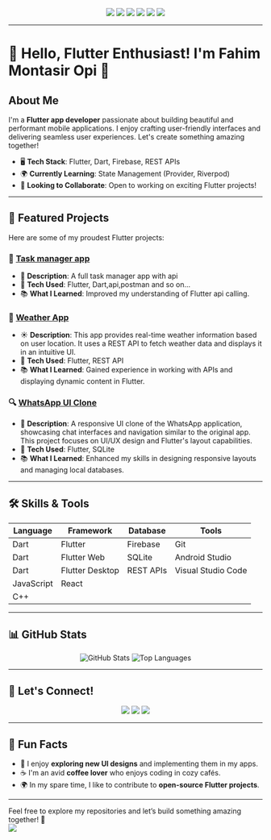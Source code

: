 <!-- Badge Section -->
<p align="center">
  <a href="https://flutter.dev/"><img src="https://img.shields.io/badge/Flutter-02569B?style=for-the-badge&logo=flutter&logoColor=white"/></a>
  <a href="https://dart.dev/"><img src="https://img.shields.io/badge/Dart-0175C2?style=for-the-badge&logo=dart&logoColor=white"/></a>
  <a href="https://developer.mozilla.org/en-US/docs/Web/JavaScript"><img src="https://img.shields.io/badge/JavaScript-F7DF1E?style=for-the-badge&logo=javascript&logoColor=black"/></a>
  <a href="https://reactjs.org/"><img src="https://img.shields.io/badge/React.Js-23272F?logo=react&logoColor=149ECA&style=for-the-badge"/></a>
  <a href="https://tailwindcss.com/"><img src="https://img.shields.io/badge/Tailwind_CSS-07B0CE?style=for-the-badge&logo=tailwind-css&logoColor=white"/></a>
  <a href="https://isocpp.org/"><img src="https://img.shields.io/badge/C++-00599C?style=for-the-badge&logo=c%2B%2B&logoColor=white"/></a>
</p>

---

# 👋 Hello, Flutter Enthusiast! I'm Fahim Montasir Opi 🌟

## About Me
I'm a **Flutter app developer** passionate about building beautiful and performant mobile applications. I enjoy crafting user-friendly interfaces and delivering seamless user experiences. Let's create something amazing together!

- 🖥️ **Tech Stack**: Flutter, Dart, Firebase, REST APIs
- 🌍 **Currently Learning**: State Management (Provider, Riverpod)
- 🎯 **Looking to Collaborate**: Open to working on exciting Flutter projects!

---

## 🚀 Featured Projects
Here are some of my proudest Flutter projects:

### 🌟 [Task manager app ](https://github.com/MontasirOpi/task-manager-app-flutter)
- 🎲 **Description**: A full task manager app with api
- 🔧 **Tech Used**: Flutter, Dart,api,postman and so on...
- 📚 **What I Learned**: Improved my understanding of Flutter api calling.

### 🎨 [Weather App](https://github.com/MontasirOpi/weather-app-using-flutter)
- ☀️ **Description**: This app provides real-time weather information based on user location. It uses a REST API to fetch weather data and displays it in an intuitive UI.
- 🔧 **Tech Used**: Flutter, REST API
- 📚 **What I Learned**: Gained experience in working with APIs and displaying dynamic content in Flutter.

### 🔍 [WhatsApp UI Clone](https://github.com/MontasirOpi/Whatsapp_UI_phone_web_flutter)
- 📱 **Description**: A responsive UI clone of the WhatsApp application, showcasing chat interfaces and navigation similar to the original app. This project focuses on UI/UX design and Flutter's layout capabilities.
- 🔧 **Tech Used**: Flutter, SQLite
- 📚 **What I Learned**: Enhanced my skills in designing responsive layouts and managing local databases.

---

## 🛠️ Skills & Tools
| Language     | Framework        | Database       | Tools              |
|--------------|------------------|----------------|---------------------|
| Dart         | Flutter          | Firebase       | Git                 |
| Dart         | Flutter Web      | SQLite         | Android Studio       |
| Dart         | Flutter Desktop  | REST APIs      | Visual Studio Code   |
| JavaScript   | React            |                |                     |
| C++          |                  |                |                     |

---

## 📊 GitHub Stats
<p align="center">
  <img src="https://github-readme-stats.vercel.app/api?username=MontasirOpi&show_icons=true&theme=dracula" alt="GitHub Stats"/>
  <img src="https://github-readme-stats.vercel.app/api/top-langs/?username=MontasirOpi&layout=compact&theme=dracula" alt="Top Languages"/>
</p>

---

## 🤝 Let's Connect!
<p align="center">
  <a href="https://www.linkedin.com/in/fahim-montasir-opi-161b65256/"><img src="https://img.shields.io/badge/LinkedIn-0077B5?style=for-the-badge&logo=linkedin&logoColor=white"/></a>
  <a href="https://montasiropi.netlify.app/"><img src="https://img.shields.io/badge/Website-4285F4?style=for-the-badge&logo=google-chrome&logoColor=white"/></a>
  <a href="https://www.facebook.com/montasiropi/"><img src="https://img.shields.io/badge/Facebook-1877F2?style=for-the-badge&logo=facebook&logoColor=white"/></a>
</p>

---

## 🎉 Fun Facts
- 🎨 I enjoy **exploring new UI designs** and implementing them in my apps.
- ☕ I'm an avid **coffee lover** who enjoys coding in cozy cafés.
- 🌍 In my spare time, I like to contribute to **open-source Flutter projects**.

---

Feel free to explore my repositories and let’s build something amazing together! 🚀
<br/>
![](https://komarev.com/ghpvc/?username=MontasirOpi)
